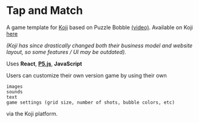 # Tap and Match
A game template for [Koji](https://withkoji.com/) based on Puzzle Bobble [(video)](https://www.youtube.com/watch?v=F1I0lzM_UZI).  Available on Koji [here](https://withkoji.com/~maz2/bubble-pop) 

*(Koji has since drastically changed both their business model and website layout, so some features / UI may be outdated).*

Uses **React**, **[P5.js](https://p5js.org/)**, **JavaScript**

Users can customize their own version game by using their own

    images
    sounds
    text
    game settings (grid size, number of shots, bubble colors, etc)

via the Koji platform.
